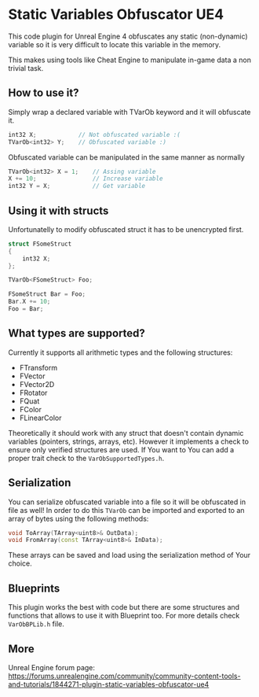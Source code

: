 # Static Variables Obfuscator UE4

This code plugin for Unreal Engine 4 obfuscates any static (non-dynamic) variable so it is very difficult to locate this variable in the memory.

This makes using tools like Cheat Engine to manipulate in-game data a non trivial task.

## How to use it?

Simply wrap a declared variable with TVarOb keyword and it will obfuscate it.

``` cpp
int32 X;            // Not obfuscated variable :(
TVarOb<int32> Y;    // Obfuscated variable :)
```

Obfuscated variable can be manipulated in the same manner as normally

``` cpp
TVarOb<int32> X = 1;    // Assing variable
X += 10;                // Increase variable
int32 Y = X;            // Get variable
```

## Using it with structs

Unfortunatelly to modify obfuscated struct it has to be unencrypted first.

``` cpp
struct FSomeStruct
{
    int32 X;
};

TVarOb<FSomeStruct> Foo;

FSomeStruct Bar = Foo;
Bar.X += 10;
Foo = Bar;
```

## What types are supported?

Currently it supports all arithmetic types and the following structures:

* FTransform
* FVector
* FVector2D
* FRotator
* FQuat
* FColor
* FLinearColor

Theoretically it should work with any struct that doesn't contain dynamic variables (pointers, strings, arrays, etc). However it implements a check to ensure only verified structures are used. If You want to You can add a proper trait check to the `VarObSupportedTypes.h`.

## Serialization

You can serialize obfuscated variable into a file so it will be obfuscated in file as well! In order to do this `TVarOb` can be imported and exported to an array of bytes using the following methods:
``` cpp
void ToArray(TArray<uint8>& OutData);
void FromArray(const TArray<uint8>& InData);
```
These arrays can be saved and load using the serialization method of Your choice.

## Blueprints

This plugin works the best with code but there are some structures and functions that allows to use it with Blueprint too. For more details check `VarObBPLib.h` file.

## More

Unreal Engine forum page: https://forums.unrealengine.com/community/community-content-tools-and-tutorials/1844271-plugin-static-variables-obfuscator-ue4

